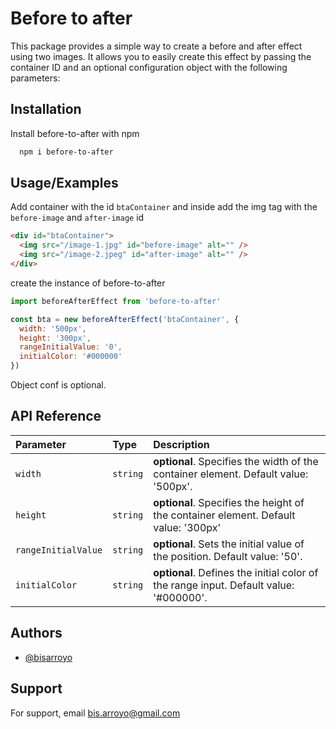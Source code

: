# Before to after

This package provides a simple way to create a before and after effect using two images. It allows you to easily create this effect by passing the container ID and an optional configuration object with the following parameters:

## Installation

Install before-to-after with npm

```bash
  npm i before-to-after
```

## Usage/Examples

Add container with the id `btaContainer` and inside add the img tag with the `before-image` and `after-image` id

```html
<div id="btaContainer">
  <img src="/image-1.jpg" id="before-image" alt="" />
  <img src="/image-2.jpeg" id="after-image" alt="" />
</div>
```

create the instance of before-to-after

```javascript
import beforeAfterEffect from 'before-to-after'

const bta = new beforeAfterEffect('btaContainer', {
  width: '500px',
  height: '300px',
  rangeInitialValue: '0',
  initialColor: '#000000'
})
```

Object conf is optional.

## API Reference

| Parameter           | Type     | Description                                                                           |
| :------------------ | :------- | :------------------------------------------------------------------------------------ |
| `width`             | `string` | **optional**. Specifies the width of the container element. Default value: '500px'.   |
| `height`            | `string` | **optional**. Specifies the height of the container element. Default value: '300px'   |
| `rangeInitialValue` | `string` | **optional**. Sets the initial value of the position. Default value: '50'.            |
| `initialColor`      | `string` | **optional**. Defines the initial color of the range input. Default value: '#000000'. |

## Authors

- [@bisarroyo](https://github.com/bisarroyo)

## Support

For support, email bis.arroyo@gmail.com
